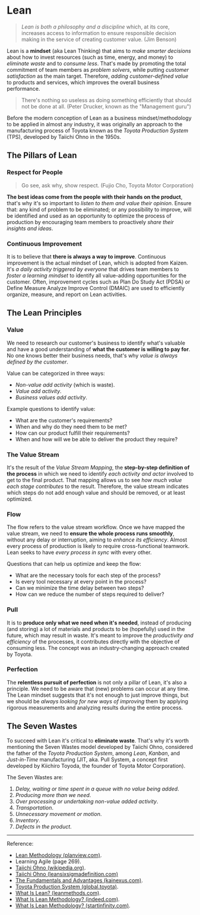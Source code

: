 # Lean

>*Lean is both a philosophy and a discipline* which, at its core, increases access to information to ensure responsible decision making in the service of creating customer value. (Jim Benson)

Lean is a **mindset** (aka Lean Thinking) that aims to *make smarter decisions* about how to invest resources (such as time, energy, and money) to *eliminate waste* and to *consume less*. That's made by promoting the total commitment of team members as *problem solvers*, while putting *customer satisfaction* as the main target. Therefore, *adding customer-defined value* to products and services, which improves the overall business performance.

>There's nothing so useless as doing something efficiently that should not be done at all. (Peter Drucker, known as the "Management guru")

Before the modern conception of Lean as a business mindset/methodology to be applied in almost any industry, it was originally an approach to the manufacturing process of Toyota known as the *Toyota Production System* (TPS), developed by Taiichi Ohno in the 1950s.

## The Pillars of Lean

### Respect for People

>Go see, ask why, show respect. (Fujio Cho, Toyota Motor Corporation)

**The best ideas come from the people with their hands on the product**, that's why it's so important to *listen to them and value their opinion*. Ensure that: any kind of problem to be eliminated; or any possibility to improve, will be identified and used as an opportunity to optimize the process of production by encouraging team members to proactively *share their insights and ideas*.

### Continuous Improvement

It is to believe that **there is always a way to improve**. Continuous improvement is the actual mindset of Lean, which is adopted from Kaizen. It's *a daily activity triggered by everyone* that drives team members to *foster a learning mindset* to identify all value-adding opportunities for the customer. Often, improvement cycles such as Plan Do Study Act (PDSA) or Define Measure Analyze Improve Control (DMAIC) are used to efficiently organize, measure, and report on Lean activities.

## The Lean Principles

### Value

We need to research our customer's business to identify what's valuable and have a good understanding of **what the customer is willing to pay for**. No one knows better their business needs, that's why *value is always defined by the customer*.

Value can be categorized in three ways:

- *Non-value add activity* (which is waste).
- *Value add activity*.
- *Business values add activity*.

Example questions to identify value:

- What are the customer's requirements?
- When and why do they need them to be met?
- How can our product fulfill their requirements?
- When and how will we be able to deliver the product they require?

### The Value Stream

It's the result of the *Value Stream Mapping*, the **step-by-step definition of the process** in which we need to identify *each activity and actor* involved to get to the final product. That mapping allows us to see *how much value each stage contributes* to the result. Therefore, the value stream indicates which steps do not add enough value and should be removed, or at least optimized.

### Flow

The flow refers to the value stream workflow. Once we have mapped the value stream, we need to **ensure the whole process runs smoothly**, without any delay or interruption, aiming to *enhance its efficiency*. Almost every process of production is likely to require cross-functional teamwork. Lean seeks to have *every process in sync* with every other.

Questions that can help us optimize and keep the flow:

- What are the necessary tools for each step of the process?
- Is every tool necessary at every point in the process?
- Can we minimize the time delay between two steps?
- How can we reduce the number of steps required to deliver?

### Pull

It is to **produce only what we need when it's needed**, instead of producing (and storing) a lot of materials and products to be (hopefully) used in the future, which may result in waste. It's meant to improve the *productivity and efficiency* of the processes, it contributes directly with the objective of consuming less. The concept was an industry-changing approach created by Toyota.

### Perfection

The **relentless pursuit of perfection** is not only a pillar of Lean, it's also a principle. We need to be aware that (new) problems can occur at any time. The Lean mindset suggests that it's not enough to just improve things, but we should be *always looking for new ways of improving* them by applying rigorous measurements and analyzing results during the entire process.

## The Seven Wastes

To succeed with Lean it's critical to **eliminate waste**. That's why it's worth mentioning the Seven Wastes model developed by Taiichi Ohno, considered the father of the *Toyota Production System*, among *Lean*, *Kanban*, and *Just-in-Time* manufacturing (JIT, aka. Pull System, a concept first developed by Kiichiro Toyoda, the founder of Toyota Motor Corporation).

The Seven Wastes are:

1. *Delay, waiting or time spent in a queue with no value being added*.
1. *Producing more than we need*.
1. *Over processing or undertaking non-value added activity*.
1. *Transportation*.
1. *Unnecessary movement or motion*.
1. *Inventory*.
1. *Defects in the product*.

---

Reference:

- [Lean Methodology (planview.com)](https://www.planview.com/resources/articles/lean-methodology/).
- Learning Agile (page 269).
- [Taiichi Ohno (wikipedia.org)](https://en.wikipedia.org/wiki/Taiichi_Ohno).
- [Taiichi Ohno (leansixsigmadefinition.com)](https://www.leansixsigmadefinition.com/glossary/taiichi-ohno/)
- [The Fundamentals and Advantages (kainexus.com)](https://blog.kainexus.com/the-fundamentals-of-the-lean-methodology).
- [Toyota Production System (global.toyota)](https://global.toyota/en/company/vision-and-philosophy/production-system/).
- [What Is Lean? (leanmethods.com)](https://leanmethods.com/resources/articles/what-is-lean/).
- [What Is Lean Methodology? (indeed.com)](https://www.indeed.com/career-advice/career-development/lean-methodology).
- [What Is Lean Methodology? (startinfinity.com)](https://startinfinity.com/project-management-methodologies/lean).
<!-- https://www.toyota-global.com/company/history_of_toyota/75years/common/pdf/production_system.pdf -->
